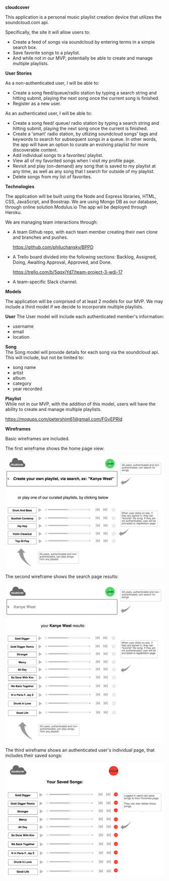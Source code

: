 **cloudcover**

This application is a personal music playlist creation device that utilizes the soundcloud.com api.

Specifically, the site it will allow users to:

- Create a feed of songs via soundcloud by entering terms in a simple search box.
- Save favorite songs to a playlist.
- And while not in our MVP, potentially be able to create and manage multiple playlists.


**User Stories**

As a non-authenticated user, I will be able to:

- Create a song feed/queue/radio station by typing a search string and hitting submit, playing the next song once the current song is finished.
- Register as a new user.


As an authenticated user, I will be able to:

- Create a song feed/ queue/ radio station by typing a search string and hitting submit, playing the next song once the current is finished.
- Create a 'smart' radio station, by utlizing soundcloud songs' tags and keywords to search for subsequent songs in a queue. In other words, the app will have an option to curate an evolving playlist for more discoverable content.
- Add individual songs to a favorites/ playlist.
- View all of my favorited songs when I visit my profile page.
- Revisit and play (on-demand) any song that is saved to my playlist at any time, as well as any song that I search for outside of my playlist.
- Delete songs from my list of favorites.



**Technologies**

The application will be built using the Node and Express libraries, HTML, CSS, JavaScript, and Boostrap. We are using Mongo DB as our database, through online solution Modulus.io The app wil be deployed through Heroku.

We are managing team interactions through:

- A team Github repo, with each team member creating their own clone and branches and pushes.
	
	<https://github.com/philuchansky/BPPD>
	
- A Trello board divided into the following sections: Backlog, Assigned, Doing, Awaiting Approval, Approved, and Done.

	<https://trello.com/b/5qqxjYd7/team-project-3-wdi-17>

- A team-specific Slack channel.


**Models**

The application will be comprised of at least 2 models for our MVP. We may include a third model if we decide to incorporate multiple playlists.

**User** 
The User model will include each authenticated member's information:

- username
- email
- location

**Song**  
The Song model will provide details for each song via the soundcloud api. This will include, but not be limited to:

- song name
- artist
- album
- category
- year recorded

**Playlist**  
While not in our MVP, with the addition of this model, users will have the ability to create and manage multiple playlists.

https://moqups.com/petershim61@gmail.com/FGvEPRId

**Wireframes**

Basic wireframes are included.

The first wireframe shows the home page view:

![](screenshots/bppd_landingpage.png)

The second wireframe shows the search page results:

![](screenshots/bppd_searchresults.png)

The third wireframe shows an authenticated user's individual page, that includes their saved songs:

![](screenshots/bppd_favoritespage.png)